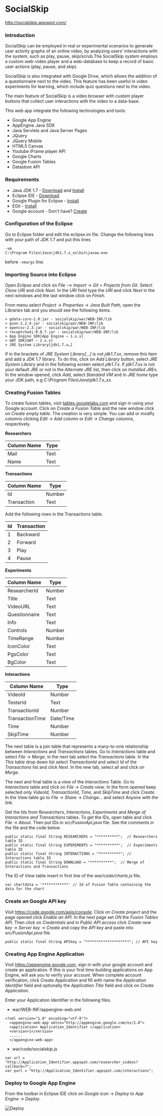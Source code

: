 SocialSkip
==========

http://socialskip.appspot.com/

### Introduction

SocialSkip can be employed in real or experimental scenarios to generate user activity graphs of an online video, by analyzing users’ interactions with the system, such as play, pause, skip/scrub.The SocialSkip system employs a custom web-video player and a web-database to keep a record of basic user actions (play, pause, and skip).

SocialSkip is also integrated with Google Drive, which allows the addition of a questionnaire next to the video. This feature has been useful in video experiments for learning, which include quiz questions next to the video.

The main feature of SocialSkip is a video browser with custom player buttons that collect user interactions with the video to a data-base.


This web app integrate the following technologies and tools:

* Google App Engine
* AppEngine Java SDK
* Java Servlets and Java Server Pages
* JQuery
* JQuery Mobile
* HTML5 Canvas
* Youtube IFrame player API
* Google Charts
* Google Fusion Tables
* Datastore API




### Requirements

* Java JDK 1.7 - [Download](http://www.oracle.com/technetwork/java/javase/downloads/jdk7-downloads-1880260.html) and [Install](http://docs.oracle.com/javase/7/docs/webnotes/install/index.html)
* Eclipse IDE - [Download](http://www.eclipse.org/downloads/)
* Google Plugin for Eclipse - [Install](https://developers.google.com/eclipse/docs/download)
* EGit - [Install](http://www.eclipse.org/egit/download/)
* Google account - Don't have? [Create](https://accounts.google.com/)

### Configuration of the Eclipse

Go to Eclipse folder and edit the eclipse.ini file. 
Change the following lines with your path of JDK 1.7 and put this lines
```
-vm
C:\Program Files\Java\jdk1.7.x_xx\bin\javaw.exe
```
before `-vmargs` line.



### Importing Source into Eclipse

Open *Eclipse* and click on *File* --> *Import* -> *Git* > *Projects from Git*. Select *Clone URI* and click *Next*. In the *URI* field type the *URI* and click *Next* in the next windows and the last window click on *Finish*.

From menu select *Project* -> *Properties* -> *Java Built Path*, open the *Libraries* tab and you should see the following items.
```
> gdata-core-1.0.jar - socialskip/war/WEB-INF/lib
> gson-2.2.4.jar - socialskip/war/WEB-INF/lib
> opencsv-2.3.jar - socialskip/war/WEB-INF/lib
> recaptcha4j-0.0.7.jar - socialskip/war/WEB-INF/lib
> App Engine SDK[App Engine – 1.x.x]
> GWT SDK[GWT – 2.x.x]
> JRE System Library[jdk1.7.x…]
```
If in the brackets of *JRE System Library[…]* is not *jdk1.7.xx*, remove this item and add a JDK 1.7 library.
To do this, click on *Add Library* button, select *JRE System Library* and in the following screen select *jdk1.7.x*. If *jdk1.7.xx* is not your default JRE or not in the *Alternate JRE* list, then click on *Installed JREs*. In the window opened, click *Add*, select *Standard VM* and in *JRE home* type your JDK path, e.g *C:\Program Files\Java\jdk1.7.x_xx*.


### Creating Fusion Tables

To create fusion tables, visit [tables.googlelabs.com](tables.googlelabs.com) and sign in using your Google account.
Click on *Create a Fusion Table* and the new window click on *Create empty table*. The creation is very simple. You can add or modify columns clicking *Edit* -> *Add column* or *Edit* -> *Change columns*, respectively. 


**Researchers**

|Column Name|	Type	|
|-----------|-----------|
|	Mail	|	Text	|
|	Name	|   Text	|

**Transactions**

|Column Name|	Type	|
|-----------|-----------|
|	Id		|	Number	|
|Transaction|   Text	|

Add the following rows in the Transactions table.

|Id|	Transaction	|
|-----------|-----------|
|	1		|	Backward	|
|2|   Forward	|
|3|   Play	|
|4|   Pause	|

**Experiments**

|Column Name	|	Type	|
|---------------|-----------|
|ResearcherId	|	Number	|
|Title			|   Text	|
|VideoURL		|   Text	|
|Questionnaire	|   Text	|
|Info			|   Text	|
|Controls		|   Number	|
|TimeRange		|   Number	|
|IconColor		|   Text	|
|PgsColor		|   Text	|
|BgColor		|   Text	|

**Interactions**

|Column Name	|	Type	|
|---------------|-----------|
|VideoId		|	Number	|
|TesterId		|   Text	|
|TransactionId	|   Number	|
|TransactionTime| Date/Time	|
|Time			|   Number	|
|SkipTime		|   Number	|


The next table is a join table that represents a many-to-one relationship between *Interactions* and *Transactions* tables.
Go to *Interactions* table  and select *File* -> *Merge*, in the next tab select the *Transactions* table.
In the *This table* drop down list select *TransactionId* and select *Id* of the *Transactions* list and click *Next*.
In the new tab, select all and click on *Merge*.


The next and final table is a view of the *Interactions* Table.
Go to *Interactions* table and click on *File* -> *Create view*. In the form opened keep selected only *VideoId*, *TransactionId*, *Time*, and *SkipTime* and click *Create*.
In the View table go to *File* -> *Share* -> *Change...* and select *Anyone with the link*.


Get the Ids from *Researchers*, *Interactions*, *Experiments* and *Merge of Interactions and Transactions* tables. To get the IDs, open table and click *File* -> *About*. Then put IDs in *src/FusionApi.java* file. See the comments in the file and the code below.

```
public static final String RESEARCHERS = "**********";  // Researchers table ID
public static final String EXPERIMENTS = "**********";  // Experiments table ID
public static final String INTERACTIONS = "**********"; // Interactions table ID
public static final String DOWNLOAD = "**********";  // Merge of Interactions and Transactions
```

The ID of *View* table insert in first line of the *war/code/charts.js* file.
```
var chartdata = '************' // Id of Fusion Table containing the data for the chart
```

### Create an Google API key

Visit https://code.google.com/apis/console. Click on *Create project* and the page opened click *Enable an API*. In the next page set *ON* the *Fusion Tables API*. Then click on *Credentials* and in *Public API access* click *Create new key* -> *Server key* -> *Create* and copy the *API key* and paste into *src/FusionApi.java* file.
```
public static final String APIkey = "********************"; // API key
```

### Creating App Engine Application

Visit https://appengine.google.com, sign in with your google account and create an application. If this is your first time building applications on App Engine, will ask you to verify your account. When complete account verification, click *Create Application* and fill with name the *Application Identifier* field and optionally the *Application Title* field and click on *Create Application*.

Enter your Application Identifier in the following files.

* war/WEB-INF/appengine-web.xml
```
<?xml version="1.0" encoding="utf-8"?>
  <appengine-web-app xmlns="http://appengine.google.com/ns/1.0">
  <application> Application_Identifier </application>
  <version>1</version>
  ......
  </appengine-web-app>
```
* war/code/socialskip.js
```
var url = "http://Application_Identifier.appspot.com/researcher_videos?callback=?";
var purl = "http://Application_Identifier.appspot.com/interactions";
```


### Deploy to Google App Engine

From the toolbar in Eclipse IDE click on *Google icon* -> *Deploy to App Engine* -> *Deploy*.

<img src="http://i58.tinypic.com/vqqpgj.jpg" alt="Deploy" style="max-width: 300px">

